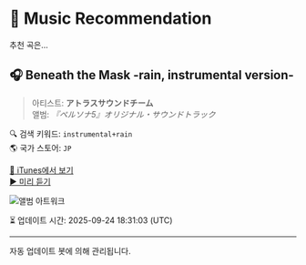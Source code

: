 
# 🎵 Music Recommendation

추천 곡은...

## 🎧 Beneath the Mask -rain, instrumental version-  
> 아티스트: **アトラスサウンドチーム**  
> 앨범: _『ペルソナ5』オリジナル・サウンドトラック_  

🔍 검색 키워드: `instrumental+rain`  
🌎 국가 스토어: `JP`

[🔗 iTunes에서 보기](https://music.apple.com/jp/album/beneath-the-mask-rain-instrumental-version/1226946448?i=1226947042&uo=4)  
[▶️ 미리 듣기](https://audio-ssl.itunes.apple.com/itunes-assets/AudioPreview116/v4/45/e9/70/45e970c7-a2d6-f3d2-fd45-8cd87311abf5/mzaf_12627248360771498963.plus.aac.p.m4a)

![앨범 아트워크](https://is1-ssl.mzstatic.com/image/thumb/Music124/v4/c2/0d/00/c20d0058-b916-df41-bfdb-d7a5534aa02e/LNCM-1175_PERSONA5-OST_h1_new.jpg/100x100bb.jpg)

⏳ 업데이트 시간: 2025-09-24 18:31:03 (UTC)

---
자동 업데이트 봇에 의해 관리됩니다.
